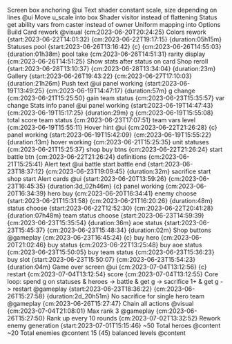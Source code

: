 Screen box anchoring @ui
Text shader constant scale, size depending on lines @ui
Move u_scale into box
Shader visitor instead of flattening
Status get ability vars from caster instead of owner
Uniform mapping into Options
Build
    Card rework @visual {cm:2023-06-20T20:24:25}
    Colors rework {start:2023-06-22T14:01:32} {cm:2023-06-22T19:17:15} {duration:05h15m}
    Statuses pool {start:2023-06-26T13:16:42} {c} {cm:2023-06-26T14:55:03} {duration:01h38m}
        pool take {cm:2023-06-26T14:51:31}
        rarity display {cm:2023-06-26T14:51:25}
    Show stats after status on card
    Shop reroll {start:2023-06-28T13:10:37} {cm:2023-06-28T13:34:04} {duration:23m}
    Gallery {start:2023-06-26T19:43:22} {cm:2023-06-27T17:10:03} {duration:21h26m}
    Push text @ui
        panel working {start:2023-06-19T13:49:25} {cm:2023-06-19T14:47:17} {duration:57m}
        g change {cm:2023-06-21T15:25:50}
        gain team status {cm:2023-06-23T15:35:57}
        var change
    Stats info panel @ui
        panel working {start:2023-06-19T14:47:43} {cm:2023-06-19T15:17:25} {duration:29m}
        g {cm:2023-06-19T15:55:08}
        total score
        team status {cm:2023-06-23T17:07:51}
        team vars
        level {cm:2023-06-19T15:55:11}
    Hover hint @ui {cm:2023-06-22T21:26:28} {c}
        panel working {start:2023-06-19T15:42:09} {cm:2023-06-19T15:55:22} {duration:13m}
        hover working {cm:2023-06-21T15:25:35}
        unit statuses {cm:2023-06-21T15:25:37}
        shop buy btns {cm:2023-06-22T21:26:24}
        start battle btn {cm:2023-06-22T21:26:24}
        definitions {cm:2023-06-21T15:25:41}
    Alert text @ui
        battle start
        battle end {start:2023-06-23T18:37:12} {cm:2023-06-23T19:09:45} {duration:32m}
        sacrifice start
        shop start
    Alert cards @ui {start:2023-06-20T13:59:26} {cm:2023-06-23T16:45:35} {duration:3d_02h46m} {c}
        panel working {cm:2023-06-20T16:34:39}
        hero buy {cm:2023-06-20T16:34:41}
        enemy choose {start:2023-06-21T15:31:58} {cm:2023-06-21T16:20:26} {duration:48m}
        status choose {start:2023-06-22T12:52:30} {cm:2023-06-22T20:41:28} {duration:07h48m}
        team status choose {start:2023-06-23T14:59:39} {cm:2023-06-23T15:35:54} {duration:36m}
        aoe status {start:2023-06-23T15:45:37} {cm:2023-06-23T15:48:34} {duration:02m}
    Shop buttons @gameplay {cm:2023-06-23T16:45:24} {c}
        buy hero {cm:2023-06-20T21:02:46}
        buy status {cm:2023-06-22T13:25:48}
        buy aoe status {cm:2023-06-23T15:50:05}
        buy team status {cm:2023-06-23T15:36:23}
        buy slot {start:2023-06-23T15:50:07} {cm:2023-06-23T15:54:23} {duration:04m}
    Game over screen @ui {cm:2023-07-04T13:12:56} {c}
        restart {cm:2023-07-04T13:12:54}
        score {cm:2023-07-04T13:12:55}
    Core loop: spend g on statuses & heroes -> battle & get g -> sacrifice 1+ & get g -> restart @gameplay {start:2023-06-23T18:36:22} {cm:2023-06-26T15:27:58} {duration:2d_20h51m}
    No sacrifice for single hero team @gameplay {cm:2023-06-26T15:27:47}
    Chain all actions @visual {cm:2023-07-04T21:08:01}
    Max rank 3 @gameplay {cm:2023-06-26T15:27:50}
    Rank up every 10 rounds {cm:2023-07-02T13:32:52}
    Rework enemy generation {start:2023-07-01T15:15:46}
    ~50 Total heroes @content
    ~20 Total enemies @content
    15 (45) balanced levels @content
